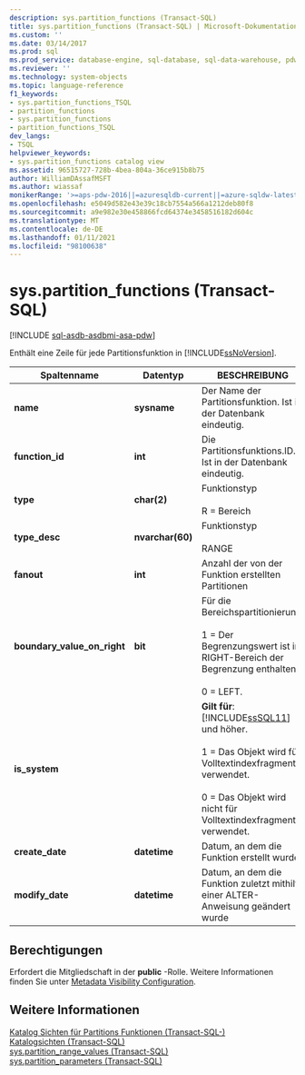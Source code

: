 ```yaml
---
description: sys.partition_functions (Transact-SQL)
title: sys.partition_functions (Transact-SQL) | Microsoft-Dokumentation
ms.custom: ''
ms.date: 03/14/2017
ms.prod: sql
ms.prod_service: database-engine, sql-database, sql-data-warehouse, pdw
ms.reviewer: ''
ms.technology: system-objects
ms.topic: language-reference
f1_keywords:
- sys.partition_functions_TSQL
- partition_functions
- sys.partition_functions
- partition_functions_TSQL
dev_langs:
- TSQL
helpviewer_keywords:
- sys.partition_functions catalog view
ms.assetid: 96515727-728b-4bea-804a-36ce915b8b75
author: WilliamDAssafMSFT
ms.author: wiassaf
monikerRange: '>=aps-pdw-2016||=azuresqldb-current||=azure-sqldw-latest||>=sql-server-2016||>=sql-server-linux-2017||=azuresqldb-mi-current'
ms.openlocfilehash: e5049d582e43e39c18cb7554a566a1212deb80f8
ms.sourcegitcommit: a9e982e30e458866fcd64374e3458516182d604c
ms.translationtype: MT
ms.contentlocale: de-DE
ms.lasthandoff: 01/11/2021
ms.locfileid: "98100638"
---
```

# <a name="syspartition_functions-transact-sql"></a>sys.partition_functions (Transact-SQL)
[!INCLUDE [sql-asdb-asdbmi-asa-pdw](../../includes/applies-to-version/sql-asdb-asdbmi-asa-pdw.md)]

  Enthält eine Zeile für jede Partitionsfunktion in [!INCLUDE[ssNoVersion](../../includes/ssnoversion-md.md)].  
  
|Spaltenname|Datentyp|BESCHREIBUNG|  
|-----------------|---------------|-----------------|  
|**name**|**sysname**|Der Name der Partitionsfunktion. Ist in der Datenbank eindeutig.|  
|**function_id**|**int**|Die Partitionsfunktions.ID. Ist in der Datenbank eindeutig.|  
|**type**|**char(2)**|Funktionstyp<br /><br /> R = Bereich|  
|**type_desc**|**nvarchar(60)**|Funktionstyp<br /><br /> RANGE|  
|**fanout**|**int**|Anzahl der von der Funktion erstellten Partitionen|  
|**boundary_value_on_right**|**bit**|Für die Bereichspartitionierung.<br /><br /> 1 = Der Begrenzungswert ist im RIGHT-Bereich der Begrenzung enthalten.<br /><br /> 0 = LEFT.|  
|**is_system**||**Gilt für**:  [!INCLUDE[ssSQL11](../../includes/sssql11-md.md)] und höher.<br /><br /> 1 = Das Objekt wird für Volltextindexfragmente verwendet.<br /><br /> 0 = Das Objekt wird nicht für Volltextindexfragmente verwendet.|  
|**create_date**|**datetime**|Datum, an dem die Funktion erstellt wurde|  
|**modify_date**|**datetime**|Datum, an dem die Funktion zuletzt mithilfe einer ALTER-Anweisung geändert wurde|  
  
## <a name="permissions"></a>Berechtigungen  
 Erfordert die Mitgliedschaft in der **public** -Rolle. Weitere Informationen finden Sie unter [Metadata Visibility Configuration](../../relational-databases/security/metadata-visibility-configuration.md).  
  
## <a name="see-also"></a>Weitere Informationen  
 [Katalog Sichten für Partitions Funktionen &#40;Transact-SQL-&#41;](../../relational-databases/system-catalog-views/partition-function-catalog-views-transact-sql.md)   
 [Katalogsichten &#40;Transact-SQL&#41;](../../relational-databases/system-catalog-views/catalog-views-transact-sql.md)   
 [sys.partition_range_values &#40;Transact-SQL&#41;](../../relational-databases/system-catalog-views/sys-partition-range-values-transact-sql.md)   
 [sys.partition_parameters &#40;Transact-SQL&#41;](../../relational-databases/system-catalog-views/sys-partition-parameters-transact-sql.md)  
  
  
